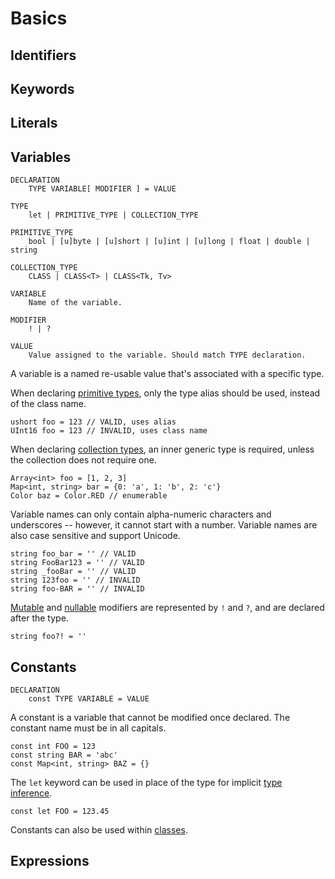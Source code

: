 # Basics #

## Identifiers ##

## Keywords ##

## Literals ##

## Variables ##

    DECLARATION
        TYPE VARIABLE[ MODIFIER ] = VALUE

    TYPE
        let | PRIMITIVE_TYPE | COLLECTION_TYPE

    PRIMITIVE_TYPE
        bool | [u]byte | [u]short | [u]int | [u]long | float | double | string

    COLLECTION_TYPE
        CLASS | CLASS<T> | CLASS<Tk, Tv>

    VARIABLE
        Name of the variable.

    MODIFIER
        ! | ?

    VALUE
        Value assigned to the variable. Should match TYPE declaration.

A variable is a named re-usable value that's associated with a specific type.

When declaring [primitive types](types.md#primitives), only the type alias should be used, instead of the class name.

    ushort foo = 123 // VALID, uses alias
    UInt16 foo = 123 // INVALID, uses class name

When declaring [collection types](types.md#collections), an inner generic type is required, unless the collection
does not require one.

    Array<int> foo = [1, 2, 3]
    Map<int, string> bar = {0: 'a', 1: 'b', 2: 'c'}
    Color baz = Color.RED // enumerable

Variable names can only contain alpha-numeric characters and underscores -- however,
it cannot start with a number. Variable names are also case sensitive and support Unicode.

    string foo_bar = '' // VALID
    string FooBar123 = '' // VALID
    string _fooBar = '' // VALID
    string 123foo = '' // INVALID
    string foo-BAR = '' // INVALID

[Mutable](types.md#mutable-modifier) and [nullable](types.md#nullable-modifier) modifiers are represented by `!` and `?`,
and are declared after the type.

    string foo?! = ''

## Constants ##

    DECLARATION
        const TYPE VARIABLE = VALUE

A constant is a variable that cannot be modified once declared. The constant name must be in all capitals.

    const int FOO = 123
    const string BAR = 'abc'
    const Map<int, string> BAZ = {}

The `let` keyword can be used in place of the type for implicit [type inference](types.md#type-inference).

    const let FOO = 123.45

Constants can also be used within [classes](classes.md#constants).

## Expressions ##
